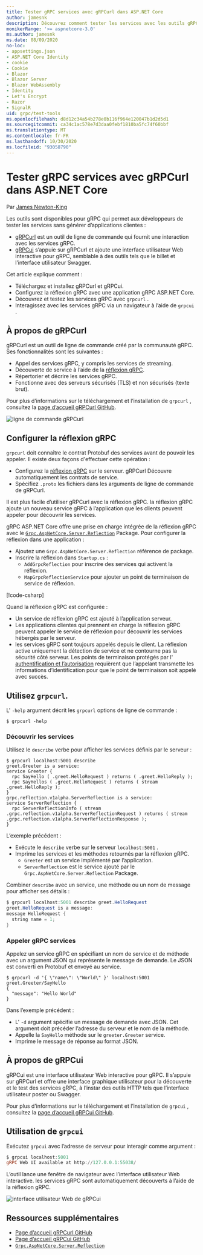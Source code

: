 ```yaml
---
title: Tester gRPC services avec gRPCurl dans ASP.NET Core
author: jamesnk
description: Découvrez comment tester les services avec les outils gRPC. gRPCurl un outil en ligne de commande pour interagir avec les services gRPC. gRPCui est une interface utilisateur Web interactive.
monikerRange: '>= aspnetcore-3.0'
ms.author: jamesnk
ms.date: 08/09/2020
no-loc:
- appsettings.json
- ASP.NET Core Identity
- cookie
- Cookie
- Blazor
- Blazor Server
- Blazor WebAssembly
- Identity
- Let's Encrypt
- Razor
- SignalR
uid: grpc/test-tools
ms.openlocfilehash: d8d12c34a54b278e0b116f964e120047b1d2d5d1
ms.sourcegitcommit: ca34c1ac578e7d3daa0febf1810ba5fc74f60bbf
ms.translationtype: MT
ms.contentlocale: fr-FR
ms.lasthandoff: 10/30/2020
ms.locfileid: "93058790"
---
```

# <a name="test-grpc-services-with-grpcurl-in-aspnet-core"></a>Tester gRPC services avec gRPCurl dans ASP.NET Core

Par [James Newton-King](https://twitter.com/jamesnk)

Les outils sont disponibles pour gRPC qui permet aux développeurs de tester les services sans générer d’applications clientes :

* [gRPCurl](https://github.com/fullstorydev/grpcurl) est un outil de ligne de commande qui fournit une interaction avec les services gRPC.
* [gRPCui](https://github.com/fullstorydev/grpcui) s’appuie sur gRPCurl et ajoute une interface utilisateur Web interactive pour gRPC, semblable à des outils tels que le billet et l’interface utilisateur Swagger.

Cet article explique comment :

* Téléchargez et installez gRPCurl et gRPCui.
* Configurez la réflexion gRPC avec une application gRPC ASP.NET Core.
* Découvrez et testez les services gRPC avec `grpcurl` .
* Interagissez avec les services gRPC via un navigateur à l’aide de `grpcui` .

## <a name="about-grpcurl"></a>À propos de gRPCurl

gRPCurl est un outil de ligne de commande créé par la communauté gRPC. Ses fonctionnalités sont les suivantes :

* Appel des services gRPC, y compris les services de streaming.
* Découverte de service à l’aide de la [réflexion gRPC](https://github.com/grpc/grpc/blob/master/doc/server-reflection.md).
* Répertorier et décrire les services gRPC.
* Fonctionne avec des serveurs sécurisés (TLS) et non sécurisés (texte brut).

Pour plus d’informations sur le téléchargement et l’installation de `grpcurl` , consultez la [page d’accueil gRPCurl GitHub](https://github.com/fullstorydev/grpcurl#installation).

![ligne de commande gRPCurl](~/grpc/test-tools/static/grpcurl.png)

## <a name="set-up-grpc-reflection"></a>Configurer la réflexion gRPC

`grpcurl` doit connaître le contrat Protobuf des services avant de pouvoir les appeler. Il existe deux façons d'effectuer cette opération :

* Configurez la [réflexion gRPC](https://github.com/grpc/grpc/blob/master/doc/server-reflection.md) sur le serveur. gRPCurl Découvre automatiquement les contrats de service.
* Spécifiez `.proto` les fichiers dans les arguments de ligne de commande de gRPCurl.

Il est plus facile d’utiliser gRPCurl avec la réflexion gRPC. la réflexion gRPC ajoute un nouveau service gRPC à l’application que les clients peuvent appeler pour découvrir les services.

gRPC ASP.NET Core offre une prise en charge intégrée de la réflexion gRPC avec le [`Grpc.AspNetCore.Server.Reflection`](https://www.nuget.org/packages/Grpc.AspNetCore.Server.Reflection) Package. Pour configurer la réflexion dans une application :

* Ajoutez une `Grpc.AspNetCore.Server.Reflection` référence de package.
* Inscrire la réflexion dans `Startup.cs` :
  * `AddGrpcReflection` pour inscrire des services qui activent la réflexion.
  * `MapGrpcReflectionService` pour ajouter un point de terminaison de service de réflexion.

[!code-csharp[](~/grpc/test-tools/Startup.cs?name=snippet_1&highlight=4,15-18)]

Quand la réflexion gRPC est configurée :

* Un service de réflexion gRPC est ajouté à l’application serveur.
* Les applications clientes qui prennent en charge la réflexion gRPC peuvent appeler le service de réflexion pour découvrir les services hébergés par le serveur.
* les services gRPC sont toujours appelés depuis le client. La réflexion active uniquement la détection de service et ne contourne pas la sécurité côté serveur. Les points de terminaison protégés par l' [authentification et l’autorisation](xref:grpc/authn-and-authz) requièrent que l’appelant transmette les informations d’identification pour que le point de terminaison soit appelé avec succès.

## <a name="use-grpcurl"></a>Utilisez `grpcurl`.

L' `-help` argument décrit les `grpcurl` options de ligne de commande :

```console
$ grpcurl -help
```

### <a name="discover-services"></a>Découvrir les services

Utilisez le `describe` verbe pour afficher les services définis par le serveur :

```console
$ grpcurl localhost:5001 describe
greet.Greeter is a service:
service Greeter {
  rpc SayHello ( .greet.HelloRequest ) returns ( .greet.HelloReply );
  rpc SayHellos ( .greet.HelloRequest ) returns ( stream .greet.HelloReply );
}
grpc.reflection.v1alpha.ServerReflection is a service:
service ServerReflection {
  rpc ServerReflectionInfo ( stream .grpc.reflection.v1alpha.ServerReflectionRequest ) returns ( stream .grpc.reflection.v1alpha.ServerReflectionResponse );
}
```

L’exemple précédent :

* Exécute le `describe` verbe sur le serveur `localhost:5001` .
* Imprime les services et les méthodes retournés par la réflexion gRPC.
  * `Greeter` est un service implémenté par l’application.
  * `ServerReflection` est le service ajouté par le `Grpc.AspNetCore.Server.Reflection` Package.

Combiner `describe` avec un service, une méthode ou un nom de message pour afficher ses détails :

```powershell
$ grpcurl localhost:5001 describe greet.HelloRequest
greet.HelloRequest is a message:
message HelloRequest {
  string name = 1;
}
```

### <a name="call-grpc-services"></a>Appeler gRPC services

Appelez un service gRPC en spécifiant un nom de service et de méthode avec un argument JSON qui représente le message de demande. Le JSON est converti en Protobuf et envoyé au service.

```console
$ grpcurl -d '{ \"name\": \"World\" }' localhost:5001 greet.Greeter/SayHello
{
  "message": "Hello World"
}
```

Dans l’exemple précédent :

* L' `-d` argument spécifie un message de demande avec JSON. Cet argument doit précéder l’adresse du serveur et le nom de la méthode.
* Appelle la `SayHello` méthode sur le `greeter.Greeter` service.
* Imprime le message de réponse au format JSON.

## <a name="about-grpcui"></a>À propos de gRPCui

gRPCui est une interface utilisateur Web interactive pour gRPC. Il s’appuie sur gRPCurl et offre une interface graphique utilisateur pour la découverte et le test des services gRPC, à l’instar des outils HTTP tels que l’interface utilisateur poster ou Swagger.

Pour plus d’informations sur le téléchargement et l’installation de `grpcui` , consultez la [page d’accueil gRPCui GitHub](https://github.com/fullstorydev/grpcui#installation).

## <a name="using-grpcui"></a>Utilisation de `grpcui`

Exécutez `grpcui` avec l’adresse de serveur pour interagir comme argument :

```powershell
$ grpcui localhost:5001
gRPC Web UI available at http://127.0.0.1:55038/
```

L’outil lance une fenêtre de navigateur avec l’interface utilisateur Web interactive. les services gRPC sont automatiquement découverts à l’aide de la réflexion gRPC.

![interface utilisateur Web de gRPCui](~/grpc/test-tools/static/grpcui.png)

## <a name="additional-resources"></a>Ressources supplémentaires

* [Page d’accueil gRPCurl GitHub](https://github.com/fullstorydev/grpcurl)
* [Page d’accueil gRPCui GitHub](https://github.com/fullstorydev/grpcui)
* [`Grpc.AspNetCore.Server.Reflection`](https://www.nuget.org/packages/Grpc.AspNetCore.Server.Reflection)
